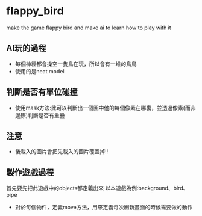 # flappy_bird
make the game flappy bird and make ai to learn how to play with it
## AI玩的過程
- 每個神經都會操空一隻鳥在玩，所以會有一堆的鳥鳥
- 使用的是neat model
## 判斷是否有單位碰撞
- 使用mask方法:此可以判斷出一個圖中他的每個像素在哪裏，並透過像素(而非邊際)判斷是否有重疊
## 注意
- 後載入的圖片會把先載入的圖片覆蓋掉!!
## 製作遊戲過程
首先要先把此遊戲中的objects都定義出來
以本遊戲為例:background、bird、pipe
- 對於每個物件，定義move方法，用來定義每次刷新畫面的時候需要做的動作